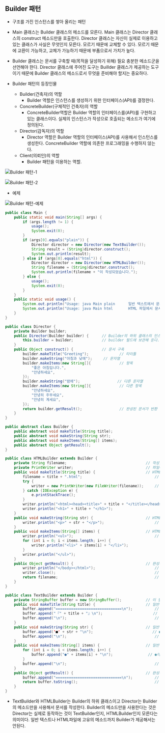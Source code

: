 Builder 패턴
------------

-	구조를 가진 인스턴스를 쌓아 올리는 패턴
-	Main 클래스는 Builder 클래스의 메소드를 모른다. Main 클래스는 Director 클래스의 construct 메소드만을 호출한다. Director 클래스는 자신이 실제로 이용하고 있는 클래스가 사실은 무엇인지 모른다. 모르기 때문에 교체할 수 있다. 모르기 때문에 교환이 가능하고, 교체가 가능하기 때문에 부품으로서 가치가 높다.
-	Builder 클래스는 문서를 구축할 때(목적을 달성하기 위해) 필요 충분한 메소드군을 선언해야 한다. Director 클래스에 주어진 도구는 Buillder 클래스가 제공하는 도구이기 때문에 Builder 클래스의 메소드로서 무엇을 준비해야 할지는 중요하다.

-	Builder 패턴의 등장인물

	-	Builder(건축자)의 역할
		-	Builder 역할은 인스턴스를 생성하기 위한 인터페이스(API)를 결정한다.
	-	ConcreteBuilder(구체적인 건축자)의 역할
		-	ConcreteBuilder역할은 Builder 역할의 인터페이스를(API)를 구현하고 있는 클래스이다. 실제의 인스턴스가 작성으로 호출되는 메소드가 여기에 정의된다.  
	-	Director(감독자)의 역할
		-	Director 역할은 Builder 역할의 인터페이스(API)를 사용해서 인스턴스를 생성한다. ConcreteBuilder 역할에 의존한 프로그래밍을 수행하지 않는다.
	-	Client(의뢰인)의 역할
		-	Builder 패턴을 이용하는 역할.

![Builder 패턴-1](http://drive.google.com/uc?export=view&id=0ByLqiEM75qEzUWZibmJPWFFYVjQ)

![Builder 패턴-2](http://drive.google.com/uc?export=view&id=0ByLqiEM75qEzWlhLUGZSVVppek0)

-	예제

![Builder 패턴-예제](http://drive.google.com/uc?export=view&id=0ByLqiEM75qEzMGo1bVVmWVdIRUU)

```java
public class Main {
    public static void main(String[] args) {
        if (args.length != 1) {
            usage();
            System.exit(0);
        }
        if (args[0].equals("plain")) {
            Director director = new Director(new TextBuilder());
            String result = (String)director.construct();
            System.out.println(result);
        } else if (args[0].equals("html")) {
            Director director = new Director(new HTMLBuilder());
            String filename = (String)director.construct();
            System.out.println(filename + "이 작성되었습니다.");
        } else {
            usage();
            System.exit(0);
        }
    }
    public static void usage() {
        System.out.println("Usage: java Main plain      일반 텍스트에서 문서작성");
        System.out.println("Usage: java Main html       HTML 파일에서 문서작성");
    }
}

public class Director {
    private Builder builder;
    public Director(Builder builder) {      // Builder의 하위 클래스의 인스턴스가 제공되기 때문에
        this.builder = builder;             // builder 필드에 보관해 둔다.
    }
    public Object construct() {             // 문서 구축
        builder.makeTitle("Greeting");              // 타이틀
        builder.makeString("아침과 낮에");     // 문자열
        builder.makeItems(new String[]{             // 항목
            "좋은 아침입니다.",
            "안녕하세요",
        });
        builder.makeString("밤에");                 // 다른 문자열
        builder.makeItems(new String[]{             // 다른 항목
            "안녕하세요",
            "안녕히 주무세요",
            "안녕히 계세요",
        });
        return builder.getResult();                 // 완성된 문서가 반환 값이 된다.
    }
}

public abstract class Builder {
    public abstract void makeTitle(String title);
    public abstract void makeString(String str);
    public abstract void makeItems(String[] items);
    public abstract Object getResult();
}

public class HTMLBuilder extends Builder {
    private String filename;                                    // 작성할 파일명
    private PrintWriter writer;                                 // 파일에 기술할 PrintWriter
    public void makeTitle(String title) {                       // HTML 파일에서의 타이틀
        filename = title + ".html";                                 // 타이틀을 토대로 파일명을 결정
        try {
            writer = new PrintWriter(new FileWriter(filename));     // PrintWriter만든다.
        } catch (IOException e) {
            e.printStackTrace();
        }
        writer.println("<html><head><title>" + title + "</title></head><body>");    // 타이틀을 출력
        writer.println("<h1>" + title + "</h1>");
    }
    public void makeString(String str) {                        // HTML 파일에서의 문자열
        writer.println("<p>" + str + "</p>");                       // <p>태그에서 출력
    }
    public void makeItems(String[] items) {                     // HTML 파일에서의 항목
        writer.println("<ul>");                                     // <ul>과<li>에서 출력
        for (int i = 0; i < items.length; i++) {
            writer.println("<li>" + items[i] + "</li>");
        }
        writer.println("</ul>");
    }
    public Object getResult() {                                 // 완성된 문서
        writer.println("</body></html>");                           // 태그를 만든다.
        writer.close();                                             // 파일을 클로즈
        return filename;                                            // 파일명을 반환한다.
    }
}

public class TextBuilder extends Builder {
    private StringBuffer buffer = new StringBuffer();           // 이 필드에 문서를 구축한다.
    public void makeTitle(String title) {                       // 일반 텍스트에서의 타이틀
        buffer.append("==============================\n");          // 장식선
        buffer.append("『" + title + "』\n");                       // 『』가 붙은 타이틀
        buffer.append("\n");                                        // 공란
    }
    public void makeString(String str) {                        // 일반 텍스트에서의 문자열
        buffer.append('■' + str + "\n");                           // ■이 붙은 문자열
        buffer.append("\n");                                        // 공란
    }
    public void makeItems(String[] items) {                     // 일반 텍스트에서의 항목
        for (int i = 0; i < items.length; i++) {
            buffer.append("●" + items[i] + "\n");                // ●이 붙은 항목
        }
        buffer.append("\n");                                        // 공란
    }
    public Object getResult() {                                 // 완성된 문서
        buffer.append("==============================\n");          // 장식선
        return buffer.toString();                                   // StringBuffer를String을 변환
    }
}

```

-	TextBuilder와 HTMLBuilder는 Builder의 하위 클래스이고 Director는 Builder의 메소드만을 사용해서 문서를 작성한다. Builder의 메소드만을 사용한다는 것은 Director는 실제로 동작하는 것이 TextBuilder인지, HTMLBuilder인지 모른다는 의미이다. 일반 텍스트나 HTML파일에 고유의 메소드까지 Builder가 제공해서는 안된다.
